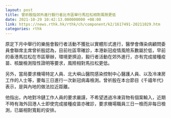 ```yaml
---
layout: post
title: 曾祈殷指郊外進行毅行者比市區舉行馬拉松相對風險更低
date: 2021-10-29 10:42:13.000000000 +08:00
link: https://news.rthk.hk/rthk/ch/component/k2/1617491-20211029.htm
categories: rthk
---
```


原定下月中舉行的樂施會毅行者活動不獲批以實體形式進行，醫學會傳染病顧問委員會聯席主席曾祈殷認為，目前社區零確診，本港新冠疫情風險系數屬於低，早前的香港馬拉松在市區舉辦，環境更擠迫，毅行者活動在郊外進行，亦有完成接種疫苗、核酸檢測陰性證明等要求，風險相對馬拉松更低。

另外，當局要求機場特定人員、北大嶼山醫院感染控制中心醫護人員、以及冷凍房工作的人士等，要每三日進行一次新冠病毒檢測。曾祈殷在本台節目《千禧年代》表示，是與內地的做法拉近距離。

他指出，內地對冷鏈工作人員的要求嚴謹，不希望透過冷凍貨物有個案輸入，近期不時有海外回港人士即使完成接種疫苗亦確診，要求機場職員三日一檢而非每日檢測，已屬相對寬鬆的安排。
